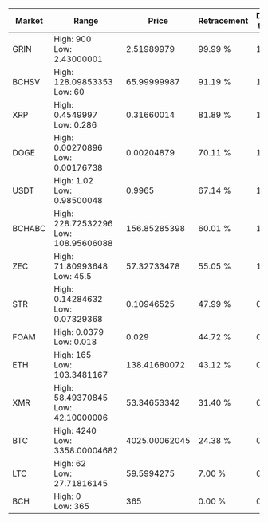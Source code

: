| Market | Range | Price| Retracement | Doubles to 50% |
| --- | --- | --- | --- | --- |
| GRIN | High: 900<br />Low: 2.43000001 | 2.51989979 | 99.99 % | 179.06 |
| BCHSV | High: 128.09853353<br />Low: 60 | 65.99999987 | 91.19 % | 1.42 |
| XRP | High: 0.4549997<br />Low: 0.286 | 0.31660014 | 81.89 % | 1.17 |
| DOGE | High: 0.00270896<br />Low: 0.00176738 | 0.00204879 | 70.11 % | 1.09 |
| USDT | High: 1.02<br />Low: 0.98500048 | 0.9965 | 67.14 % | 1.01 |
| BCHABC | High: 228.72532296<br />Low: 108.95606088 | 156.85285398 | 60.01 % | 1.08 |
| ZEC | High: 71.80993648<br />Low: 45.5 | 57.32733478 | 55.05 % | 1.02 |
| STR | High: 0.14284632<br />Low: 0.07329368 | 0.10946525 | 47.99 % | 0.00 |
| FOAM | High: 0.0379<br />Low: 0.018 | 0.029 | 44.72 % | 0.00 |
| ETH | High: 165<br />Low: 103.3481167 | 138.41680072 | 43.12 % | 0.00 |
| XMR | High: 58.49370845<br />Low: 42.10000006 | 53.34653342 | 31.40 % | 0.00 |
| BTC | High: 4240<br />Low: 3358.00004682 | 4025.00062045 | 24.38 % | 0.00 |
| LTC | High: 62<br />Low: 27.71816145 | 59.5994275 | 7.00 % | 0.00 |
| BCH | High: 0<br />Low: 365 | 365 | 0.00 % | 0.00 |
